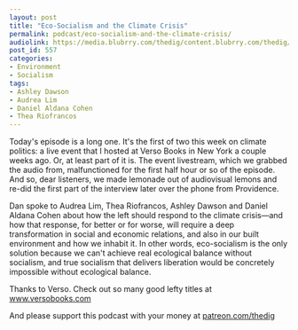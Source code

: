 ```yaml
---
layout: post
title: "Eco-Socialism and the Climate Crisis"
permalink: podcast/eco-socialism-and-the-climate-crisis/
audiolink: https://media.blubrry.com/thedig/content.blubrry.com/thedig/The_Dig_-_EP_143_-_Blockadia.mp3
post_id: 557
categories: 
- Environment
- Socialism
tags: 
- Ashley Dawson
- Audrea Lim
- Daniel Aldana Cohen
- Thea Riofrancos
---
```


Today's episode is a long one. It's the first of two this week on climate politics: a live event that I hosted at Verso Books in New York a couple weeks ago. Or, at least part of it is. The event livestream, which we grabbed the audio from, malfunctioned for the first half hour or so of the episode. And so, dear listeners, we made lemonade out of audiovisual lemons and re-did the first part of the interview later over the phone from Providence.

Dan spoke to Audrea Lim, Thea Riofrancos, Ashley Dawson and Daniel Aldana Cohen about how the left should respond to the climate crisis—and how that response, for better or for worse, will require a deep transformation in social and economic relations, and also in our built environment and how we inhabit it. In other words, eco-socialism is the only solution because we can't achieve real ecological balance without socialism, and true socialism that delivers liberation would be concretely impossible without ecological balance.

Thanks to Verso. Check out so many good lefty titles at www.versobooks.com

And please support this podcast with your money at [patreon.com/thedig](patreon.com/thedig)

 